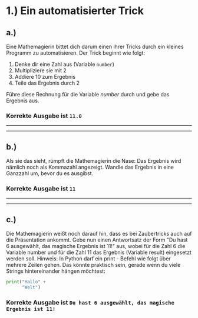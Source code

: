 # 1.) Ein automatisierter Trick

## a.)
Eine Mathemagierin bittet dich darum einen ihrer Tricks durch ein kleines Programm zu automatisieren. Der Trick beginnt wie folgt:

1. Denke dir eine Zahl aus (Variable `number`)
2. Multipliziere sie mit 2
3. Addiere 10 zum Ergebnis
4. Teile das Ergebnis durch 2

Führe diese Rechnung  für die Variable _number_ durch und gebe das Ergebnis aus.

### Korrekte Ausgabe ist `11.0`

---
---

## b.)
Als sie das sieht, rümpft die Mathemagierin die Nase: Das Ergebnis wird nämlich noch als Kommazahl angezeigt.
Wandle das Ergebnis in eine Ganzzahl um, bevor du es ausgibst.


### Korrekte Ausgabe ist `11`
---
---

## c.)
Die Mathemagierin weißt noch darauf hin, dass es bei Zaubertricks auch auf die Präsentation ankommt. Gebe nun einen Antwortsatz der Form
"Du hast 6 ausgewählt, das magische Ergebnis ist 11!"
aus, wobei für die Zahl 6 die Variable number und für die Zahl 11 das Ergebnis (Variable result) eingesetzt werden soll.
Hinweis: In Python darf ein print - Befehl wie folgt über mehrere Zeilen gehen. Das könnte praktisch sein, gerade wenn du viele Strings hintereinander hängen möchtest:

```python
print("Hallo" +
      "Welt")
```

### Korrekte Ausgabe ist `Du hast 6 ausgewählt, das magische Ergebnis ist 11!`
